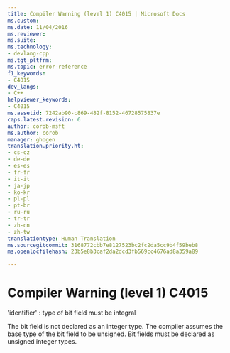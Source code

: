 ```yaml
---
title: Compiler Warning (level 1) C4015 | Microsoft Docs
ms.custom: 
ms.date: 11/04/2016
ms.reviewer: 
ms.suite: 
ms.technology:
- devlang-cpp
ms.tgt_pltfrm: 
ms.topic: error-reference
f1_keywords:
- C4015
dev_langs:
- C++
helpviewer_keywords:
- C4015
ms.assetid: 7242ab90-c869-482f-8152-46728575837e
caps.latest.revision: 6
author: corob-msft
ms.author: corob
manager: ghogen
translation.priority.ht:
- cs-cz
- de-de
- es-es
- fr-fr
- it-it
- ja-jp
- ko-kr
- pl-pl
- pt-br
- ru-ru
- tr-tr
- zh-cn
- zh-tw
translationtype: Human Translation
ms.sourcegitcommit: 3168772cbb7e8127523bc2fc2da5cc9b4f59beb8
ms.openlocfilehash: 23b5e8b3caf2da2dcd3fb569cc4676ad8a359a89

---
```

# Compiler Warning (level 1) C4015
'identifier' : type of bit field must be integral  
  
 The bit field is not declared as an integer type. The compiler assumes the base type of the bit field to be unsigned. Bit fields must be declared as unsigned integer types.


<!--HONumber=Jan17_HO2-->


